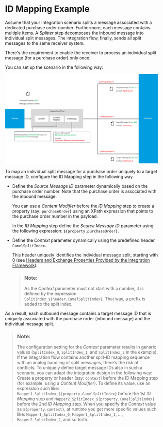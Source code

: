 <!-- loio581ecfcb530848b9bc58c70a887553dc -->

# ID Mapping Example

Assume that your integration scenario splits a message associated with a dedicated purchase order number. Furthermore, each message contains multiple items. A *Splitter* step decomposes the inbound message into individual split messages. The integration flow, finally, sends all split messages to the same receiver system.

There's the requirement to enable the receiver to process an individual split message \(for a purchase order\) only once.

You can set up the scenario in the following way:

![](images/ID_Mapping_aa82ca2.png)

To map an individual split message for a purchase order uniquely to a target message ID, configure the ID Mapping step in the following way.

-   Define the *Source Message ID* parameter dynamically based on the purchase order number. Note that the purchase order is associated with the inbound message.

    You can use a *Content Modifier* before the *ID Mapping* step to create a property \(say: `purchaseOrder`\) using an XPath expression that points to the purchase order number in the payload.

    In the *ID Mapping* step define the *Source Message ID* parameter using the following expression: `${property.purchaseOrder}`.

-   Define the *Context* parameter dynamically using the predefined header `CamelSplitIndex`.

    This header uniquely identifies the individual message split, starting with 0 \(see [Headers and Exchange Properties Provided by the Integration Framework](headers-and-exchange-properties-provided-by-the-integration-framework-d0fcb09.md)\).

    > ### Note:  
    > As the *Context* parameter must not start with a number, it is defined by the expression: `SplitIndex_${header.CamelSplitIndex}`. That way, a prefix is added to the split index.


As a result, each outbound message contains a target message ID that is uniquely associated with the purchase order \(inbound message\) and the individual message split.

> ### Note:  
> The configuration setting for the *Context* parameter results in generic values \(`SplitIndex_0`, `SplitIndex_1`, and `SplitIndex_2` in the example\). If the integration flow contains another split-ID mapping sequence with an analog handling of split messages, there's the risk of conflicts. To uniquely define target message IDs also in such a scenario, you can adapt the integration design in the following way: Create a property or header \(say: `context`\) before the ID Mapping step \(for example, using a *Content Modifier*\). To define its value, use an expression such like: `Mapper1_SplitIndex_${property.CamelSplitIndex}` before the 1st *ID Mapping* step and `Mapper2_SplitIndex_${property.CamelSplitIndex}` before the 2nd *ID Mapping* step. When you specify the *Context* value as `${property.context}`, at runtime you get more specific values such like: `Mapper1_SplitIndex_0`, `Mapper1_SplitIndex_1`, …, `Mapper2_SplitIndex_2`, and so forth.

